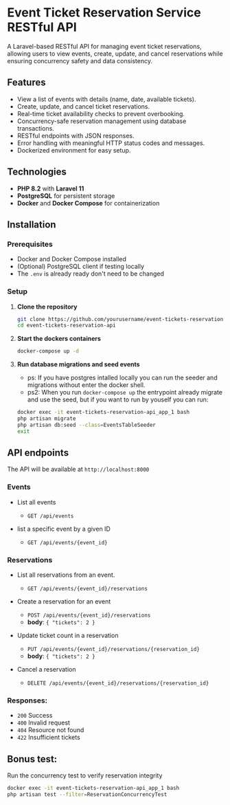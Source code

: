 # Event Ticket Reservation Service RESTful API

A Laravel-based RESTful API for managing event ticket reservations, allowing users to view events, create, update, and cancel reservations while ensuring concurrency safety and data consistency.

## Features

- View a list of events with details (name, date, available tickets).
- Create, update, and cancel ticket reservations.
- Real-time ticket availability checks to prevent overbooking.
- Concurrency-safe reservation management using database transactions.
- RESTful endpoints with JSON responses.
- Error handling with meaningful HTTP status codes and messages.
- Dockerized environment for easy setup.

## Technologies

- **PHP 8.2** with **Laravel 11**
- **PostgreSQL** for persistent storage
- **Docker** and **Docker Compose** for containerization

## Installation

### Prerequisites

- Docker and Docker Compose installed
- (Optional) PostgreSQL client if testing locally
- The `.env` is already ready don't need to be changed

### Setup

1. **Clone the repository**
   ```bash
   git clone https://github.com/yourusername/event-tickets-reservation-api.git
   cd event-tickets-reservation-api
   ```

2. **Start the dockers containers**
    ```bash
    docker-compose up -d
    ```

3. **Run database migrations and seed events**
    - ps: If you have postgres intalled locally you can run the seeder and migrations without enter the docker shell.
    - ps2: When you run `docker-compose up` the entrypoint already migrate and use the seed, but if you want to run by youself you can run:

    ```bash
    docker exec -it event-tickets-reservation-api_app_1 bash
    php artisan migrate
    php artisan db:seed --class=EventsTableSeeder
    exit
    ```

## API endpoints

The API will be available at `http://localhost:8000`

### Events

- List all events
    * `GET /api/events`

- list a specific event by a given ID
    * `GET /api/events/{event_id}`

### Reservations

- List all reservations from an event.
    * `GET /api/events/{event_id}/reservations`

- Create a reservation for an event
    * `POST /api/events/{event_id}/reservations`
    * **body**: `{ "tickets": 2 }`

- Update ticket count in a reservation
    * `PUT /api/events/{event_id}/reservations/{reservation_id}`
    * **body**: `{ "tickets": 2 }`

- Cancel a reservation
    * `DELETE /api/events/{event_id}/reservations/{reservation_id}`

### Responses:
- `200` Success
- `400` Invalid request
- `404` Resource not found
- `422` Insufficient tickets

## Bonus test:
Run the concurrency test to verify reservation integrity

```bash
docker exec -it event-tickets-reservation-api_app_1 bash
php artisan test --filter=ReservationConcurrencyTest
```
